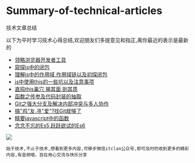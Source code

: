 # Summary-of-technical-articles
技术文章总结

以下为平时学习技术心得总结,欢迎朋友们多提意见和指正,离你最近的表示是最新的

* [领略浏览器开发者工具](http://mp.weixin.qq.com/s/2Vu_HA_26CGiB4ciC9yETA)
* [窥探js中的闭包](http://mp.weixin.qq.com/s/dxtMve0QPb8FVCIq-3OYkg)
* [理解js中的作用域,作用域链以及初探闭包](http://mp.weixin.qq.com/s/2tdzgGB1ENnVvfCNdLtIUA)
* [js中使用this的一些坑以及注意事项](http://mp.weixin.qq.com/s/YgYdoE9LNIymu5w1sTjNrA)
* [直捣this巢穴,揭其面,剖其质](http://mp.weixin.qq.com/s/gZNOurMxapdSPEMQX6XPTg)
* [函数之传参及代码封装的抽取](http://mp.weixin.qq.com/s/6t30HkHet1gOYHZ0cpuQiw)
* [Git之强大分支及解决内部冲突与多人协作](http://mp.weixin.qq.com/s/wYV8snunw2O9JHrBl5d2dA)
* [搞"鸡"友,寻"爱"?找Git就够了](http://mp.weixin.qq.com/s/iF3w2Q0sxIIDC7ubTbCQOA)
* [精要javascript中的函数](http://mp.weixin.qq.com/s/XMWVePN65kqnd158K0I9mg)
* [念念不忘的Es5,跃跃欲试的Es6](http://mp.weixin.qq.com/s/TLfWVxnDlreCBkLMNSaFBw)






![](http://i.imgur.com/MJKJTZC.jpg)

`始于技术,不止于技术,想看到更多内容,可移步微信itclan公众号,即可及时的收到更多的精彩内容,有音频哦，旨在用心交流与快乐分享`
